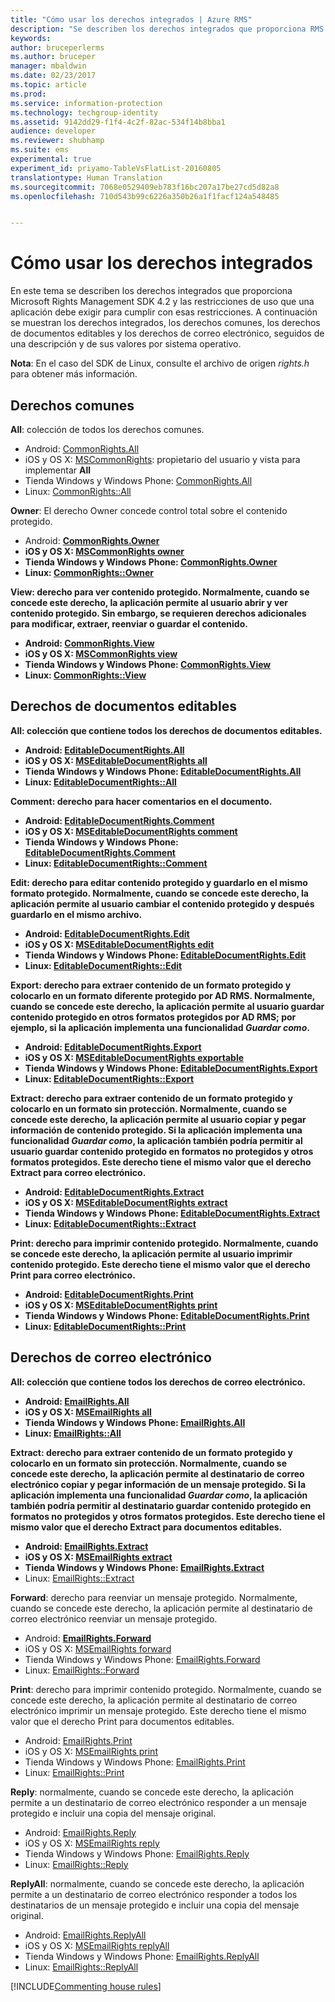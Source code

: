 ```yaml
---
title: "Cómo usar los derechos integrados | Azure RMS"
description: "Se describen los derechos integrados que proporciona RMS SDK 4.2 y las restricciones de uso que una aplicación debe exigir para cumplir con esas restricciones."
keywords: 
author: bruceperlerms
ms.author: bruceper
manager: mbaldwin
ms.date: 02/23/2017
ms.topic: article
ms.prod: 
ms.service: information-protection
ms.technology: techgroup-identity
ms.assetid: 9142dd29-f1f4-4c2f-82ac-534f14b8bba1
audience: developer
ms.reviewer: shubhamp
ms.suite: ems
experimental: true
experiment_id: priyamo-TableVsFlatList-20160805
translationtype: Human Translation
ms.sourcegitcommit: 7068e0529409eb783f16bc207a17be27cd5d82a8
ms.openlocfilehash: 710d543b99c6226a350b26a1f1facf124a548485


---
```


# <a name="how-to-use-built-in-rights"></a>Cómo usar los derechos integrados

En este tema se describen los derechos integrados que proporciona Microsoft Rights Management SDK 4.2 y las restricciones de uso que una aplicación debe exigir para cumplir con esas restricciones. A continuación se muestran los derechos integrados, los derechos comunes, los derechos de documentos editables y los derechos de correo electrónico, seguidos de una descripción y de sus valores por sistema operativo.

**Nota**: En el caso del SDK de Linux, consulte el archivo de origen *rights.h* para obtener más información.

## <a name="common-rights"></a>Derechos comunes

**All**: colección de todos los derechos comunes.
- Android: [CommonRights.All](https://msdn.microsoft.com/library/dn758258.aspx)
- iOS y OS X: [MSCommonRights](https://msdn.microsoft.com/library/dn758314.aspx): propietario del usuario y vista para implementar **All**
- Tienda Windows y Windows Phone: [CommonRights.All</strong>](https://msdn.microsoft.com/library/microsoft.rightsmanagement.commonrights.all.aspx)
- Linux: [CommonRights::All](http://azuread.github.io/rms-sdk-for-cpp/classrmscore_1_1modernapi_1_1CommonRights.html)

**Owner**: El derecho Owner concede control total sobre el contenido protegido.
- Android: [<strong>CommonRights.Owner](https://msdn.microsoft.com/library/dn758258.aspx)
- iOS y OS X: [MSCommonRights owner](https://msdn.microsoft.com/library/dn758314.aspx)
- Tienda Windows y Windows Phone: [CommonRights.Owner](https://msdn.microsoft.com/library/microsoft.rightsmanagement.commonrights.owner.aspx)
- Linux: [CommonRights::Owner](http://azuread.github.io/rms-sdk-for-cpp/classrmscore_1_1modernapi_1_1CommonRights.html)

**View**: derecho para ver contenido protegido. Normalmente, cuando se concede este derecho, la aplicación permite al usuario abrir y ver contenido protegido. Sin embargo, se requieren derechos adicionales para modificar, extraer, reenviar o guardar el contenido.

- Android: [CommonRights.View](https://msdn.microsoft.com/library/dn758258.aspx)
- iOS y OS X: [MSCommonRights view](https://msdn.microsoft.com/library/dn758314.aspx)
- Tienda Windows y Windows Phone: [CommonRights.View](https://msdn.microsoft.com/library/microsoft.rightsmanagement.commonrights.view.aspx)
- Linux: [CommonRights::View](http://azuread.github.io/rms-sdk-for-cpp/classrmscore_1_1modernapi_1_1CommonRights.html)</li>

 

## <a name="editable-document-rights"></a>Derechos de documentos editables
**All**: colección que contiene todos los derechos de documentos editables.
- Android: [EditableDocumentRights.All](https://msdn.microsoft.com/library/dn758284.aspx)
- iOS y OS X: [MSEditableDocumentRights all](https://msdn.microsoft.com/library/dn758318.aspx)
- Tienda Windows y Windows Phone: [EditableDocumentRights.All](https://msdn.microsoft.com/library/microsoft.rightsmanagement.editabledocumentrights.all.aspx)
- Linux: [EditableDocumentRights::All](http://azuread.github.io/rms-sdk-for-cpp/classrmscore_1_1modernapi_1_1EditableDocumentRights.html)

**Comment**: derecho para hacer comentarios en el documento.
- Android: [EditableDocumentRights.Comment](https://msdn.microsoft.com/library/dn758284.aspx)
- iOS y OS X: [MSEditableDocumentRights comment](https://msdn.microsoft.com/library/dn758318.aspx)
- Tienda Windows y Windows Phone: [EditableDocumentRights.Comment](https://msdn.microsoft.com/library/microsoft.rightsmanagement.editabledocumentrights.comment.aspx)
- Linux: [EditableDocumentRights::Comment](http://azuread.github.io/rms-sdk-for-cpp/classrmscore_1_1modernapi_1_1EditableDocumentRights.html)

**Edit**: derecho para editar contenido protegido y guardarlo en el mismo formato protegido. Normalmente, cuando se concede este derecho, la aplicación permite al usuario cambiar el contenido protegido y después guardarlo en el mismo archivo.
- Android: [EditableDocumentRights.Edit](https://msdn.microsoft.com/library/dn758284.aspx)
- iOS y OS X: [MSEditableDocumentRights edit](https://msdn.microsoft.com/library/dn758318.aspx)
- Tienda Windows y Windows Phone: [EditableDocumentRights.Edit](https://msdn.microsoft.com/library/microsoft.rightsmanagement.editabledocumentrights.edit.aspx)
- Linux: [EditableDocumentRights::Edit](http://azuread.github.io/rms-sdk-for-cpp/classrmscore_1_1modernapi_1_1EditableDocumentRights.html)

**Export**: derecho para extraer contenido de un formato protegido y colocarlo en un formato diferente protegido por AD RMS. Normalmente, cuando se concede este derecho, la aplicación permite al usuario guardar contenido protegido en otros formatos protegidos por AD RMS; por ejemplo, si la aplicación implementa una funcionalidad *Guardar como*.

- Android: [EditableDocumentRights.Export](https://msdn.microsoft.com/library/dn758284.aspx)
- iOS y OS X: [MSEditableDocumentRights exportable](https://msdn.microsoft.com/library/dn758318.aspx)
- Tienda Windows y Windows Phone: [EditableDocumentRights.Export](https://msdn.microsoft.com/library/microsoft.rightsmanagement.editabledocumentrights.export.aspx)
- Linux: [EditableDocumentRights::Export](http://azuread.github.io/rms-sdk-for-cpp/classrmscore_1_1modernapi_1_1EditableDocumentRights.html)

**Extract**: derecho para extraer contenido de un formato protegido y colocarlo en un formato sin protección. Normalmente, cuando se concede este derecho, la aplicación permite al usuario copiar y pegar información de contenido protegido. Si la aplicación implementa una funcionalidad <em>Guardar como</em>, la aplicación también podría permitir al usuario guardar contenido protegido en formatos no protegidos y otros formatos protegidos. Este derecho tiene el mismo valor que el derecho Extract para correo electrónico.

- Android: [EditableDocumentRights.Extract](https://msdn.microsoft.com/library/dn758284.aspx)
- iOS y OS X: [MSEditableDocumentRights extract](https://msdn.microsoft.com/library/dn758318.aspx)
- Tienda Windows y Windows Phone: [EditableDocumentRights.Extract](https://msdn.microsoft.com/library/microsoft.rightsmanagement.editabledocumentrights.extract.aspx)
- Linux: [EditableDocumentRights::Extract](http://azuread.github.io/rms-sdk-for-cpp/classrmscore_1_1modernapi_1_1EditableDocumentRights.html)

**Print**: derecho para imprimir contenido protegido. Normalmente, cuando se concede este derecho, la aplicación permite al usuario imprimir contenido protegido. Este derecho tiene el mismo valor que el derecho Print para correo electrónico.

- Android: [EditableDocumentRights.Print](https://msdn.microsoft.com/library/dn758284.aspx)
- iOS y OS X: [MSEditableDocumentRights print](https://msdn.microsoft.com/library/dn758318.aspx)
- Tienda Windows y Windows Phone: [EditableDocumentRights.Print](https://msdn.microsoft.com/library/microsoft.rightsmanagement.editabledocumentrights.print.aspx)
- Linux: [EditableDocumentRights::Print](http://azuread.github.io/rms-sdk-for-cpp/classrmscore_1_1modernapi_1_1EditableDocumentRights.html)

 

## <a name="email-rights"></a>Derechos de correo electrónico

**All**: colección que contiene todos los derechos de correo electrónico.
- Android: [EmailRights.All](https://msdn.microsoft.com/library/dn758285.aspx)
- iOS y OS X: [MSEmailRights all](https://msdn.microsoft.com/library/dn758319.aspx)
- Tienda Windows y Windows Phone: [EmailRights.All](https://msdn.microsoft.com/library/microsoft.rightsmanagement.emailrights.all.aspx)
- Linux: [EmailRights::All](http://azuread.github.io/rms-sdk-for-cpp/classrmscore_1_1modernapi_1_1EmailRights.html)

**Extract**: derecho para extraer contenido de un formato protegido y colocarlo en un formato sin protección. Normalmente, cuando se concede este derecho, la aplicación permite al destinatario de correo electrónico copiar y pegar información de un mensaje protegido. Si la aplicación implementa una funcionalidad <em>Guardar como</em>, la aplicación también podría permitir al destinatario guardar contenido protegido en formatos no protegidos y otros formatos protegidos. Este derecho tiene el mismo valor que el derecho Extract para documentos editables.

- Android: [EmailRights.Extract](https://msdn.microsoft.com/library/dn758285.aspx)
- iOS y OS X: [MSEmailRights extract](https://msdn.microsoft.com/library/dn758319.aspx)
- Tienda Windows y Windows Phone: [EmailRights.Extract</strong>](https://msdn.microsoft.com/library/microsoft.rightsmanagement.emailrights.extract.aspx)
- Linux: [EmailRights::Extract](http://azuread.github.io/rms-sdk-for-cpp/classrmscore_1_1modernapi_1_1EmailRights.html)

**Forward**: derecho para reenviar un mensaje protegido. Normalmente, cuando se concede este derecho, la aplicación permite al destinatario de correo electrónico reenviar un mensaje protegido.
- Android: [<strong>EmailRights.Forward</strong>](https://msdn.microsoft.com/library/dn758285.aspx)
- iOS y OS X: [MSEmailRights forward](https://msdn.microsoft.com/library/dn758319.aspx)
- Tienda Windows y Windows Phone: [EmailRights.Forward](https://msdn.microsoft.com/library/microsoft.rightsmanagement.emailrights.forward.aspx)
- Linux: [EmailRights::Forward](http://azuread.github.io/rms-sdk-for-cpp/classrmscore_1_1modernapi_1_1EmailRights.html)

**Print**: derecho para imprimir contenido protegido. Normalmente, cuando se concede este derecho, la aplicación permite al destinatario de correo electrónico imprimir un mensaje protegido. Este derecho tiene el mismo valor que el derecho Print para documentos editables.

- Android: [EmailRights.Print](https://msdn.microsoft.com/library/dn758285.aspx)
- iOS y OS X: [MSEmailRights print](https://msdn.microsoft.com/library/dn758319.aspx)
- Tienda Windows y Windows Phone: [EmailRights.Print](https://msdn.microsoft.com/library/microsoft.rightsmanagement.emailrights.print.aspx)
- Linux: [EmailRights::Print](http://azuread.github.io/rms-sdk-for-cpp/classrmscore_1_1modernapi_1_1EmailRights.html)

**Reply**: normalmente, cuando se concede este derecho, la aplicación permite a un destinatario de correo electrónico responder a un mensaje protegido e incluir una copia del mensaje original.

- Android: [EmailRights.Reply](https://msdn.microsoft.com/library/dn758285.aspx)
- iOS y OS X: [MSEmailRights reply](https://msdn.microsoft.com/library/dn758319.aspx)
- Tienda Windows y Windows Phone: [EmailRights.Reply](https://msdn.microsoft.com/library/microsoft.rightsmanagement.emailrights.reply.aspx)
- Linux: [EmailRights::Reply](http://azuread.github.io/rms-sdk-for-cpp/classrmscore_1_1modernapi_1_1EmailRights.html)

**ReplyAll**: normalmente, cuando se concede este derecho, la aplicación permite a un destinatario de correo electrónico responder a todos los destinatarios de un mensaje protegido e incluir una copia del mensaje original.

- Android: [EmailRights.ReplyAll</strong>](https://msdn.microsoft.com/library/dn758285.aspx)
- iOS y OS X: [MSEmailRights replyAll](https://msdn.microsoft.com/library/dn758319.aspx)
- Tienda Windows y Windows Phone: [EmailRights.ReplyAll](https://msdn.microsoft.com/library/microsoft.rightsmanagement.emailrights.replyall.aspx)
- Linux: [EmailRights::ReplyAll](http://azuread.github.io/rms-sdk-for-cpp/classrmscore_1_1modernapi_1_1EmailRights.html)

[!INCLUDE[Commenting house rules](../includes/houserules.md)]


<!--HONumber=Jan17_HO1-->


